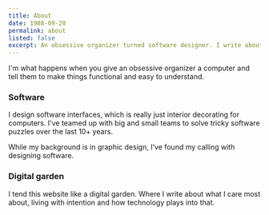 ```yaml
---
title: About
date: 1988-09-20
permalink: about
listed: false
excerpt: An obsessive organizer turned software designer. I write about what sticks to my mind—usually technology, design, and their impact on offline life.
---
```

I'm what happens when you give an obsessive organizer a computer and tell them to make things functional and easy to understand.

### Software
I design software interfaces, which is really just interior decorating for computers. I've teamed up with big and small teams to solve tricky software puzzles over the last 10+ years.

While my background is in graphic design, I’ve found my calling with designing software.

### Digital garden
I tend this website like a digital garden. Where I write about what I care most about, living with intention and how technology plays into that.